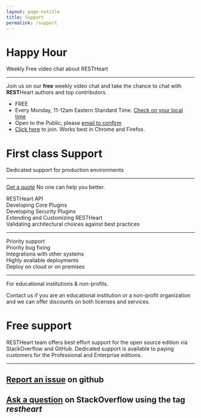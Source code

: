 ```yaml
---
layout: page-notitle
title: Support
permalink: /support
---
```


<div class="alert mb-2" role="alert">
    <h1><span class="far fa-comment-dots mr-2 text-success"></span>Happy Hour</h1>
    <p class="lead">Weekly Free video chat about RESTHeart</p>
    <hr class="mt-1 mb-4">
    <p class="mb-4">
        Join us on our <span class="text-success"><strong>free</strong></span> weekly video chat and take the chance to chat with <strong>REST</strong>Heart authors and top contributors.
    </p>
    <ul class="fa-ul">
        <li><span class="fa-li fa fa-dollar-sign font-weight-light"></span>FREE</li>
        <li><span class="fa-li fa fa-hourglass font-weight-light"></span>Every Monday, 11-12am Eastern Standard Time. <a class="small" href="https://www.thetimezoneconverter.com/?t=11%3A00%20am&tz=Eastern%20Standard%20Time%20(EST)&" target="_black">Check on your local time</a></li>
        <li><span class="fa-li fa fa-envelope font-weight-light"></span>Open to the Public, please <a href="mailto:ask@restheart.org?subject=Happy%20Hour%20RSVP">email to confirm</a></li>
        <li><span class="fa-li fa fa-video font-weight-light"></span><a href="https://whereby.com/restheart" target="_blank">Click here</a> to join. Works best in Chrome and Firefox.
        </li>
    </ul>
</div>

<div class="alert" role="alert">
    <h1><span class="far fa-check-circle text-success mr-2"></span>First class Support</h1>
    <p class="lead">
        Dedicated support for production environments
    </p>
    <hr class="mt-1 mb-4">
    <p class="lead">
        <a href="mailto:ask@restheart.org?subject=RESTHeart professional services inquiry" class="btn btn-primary mr-2">Get a quote</a>
        No one can help you better.
    </p>
</div>

<div class="row jumbotron bg-red text-white">
    <div class="col-lg-4 col-12 lead">
        <div class="mb-1">RESTHeart API</div>
        <div class="mb-1">Developing Core Plugins</div>
        <div class="mb-1">Developing Security Plugins</div>
        <div class="mb-1">Extending and Customizing RESTHeart</div>
        <div>Validating architectural choices against best practices</div>
    </div>
    <div class="col-lg-4 col-12 lead">
        <hr class="d-lg-none my-3"/>
        <div class="mb-1">Priority support</div>
        <div class="mb-1">Priority bug fixing</div>
        <div class="mb-1">Integrations with other systems</div>
        <div class="mb-1">Highly available deployments</div>
        <div>Deploy on cloud or on premises</div>
    </div>
    <div class="col-lg-4 col-12 lead">
        <hr class="d-lg-none my-3"/>
        <p class="mb-1">For educational institutions & non-profits.</p>
        <p>Contact us if you are an educational institution or a non-profit organization and we can offer discounts on both licenses and services.</p>
    </div>
</div>

<div class="alert" role="alert">
    <h1><span class="fab fa-github mr-2"></span>Free support</h1>
    <p class="lead">
        RESTHeart team offers best effort support for the open source edition via StackOverflow and GitHub. Dedicated support is available to paying customers for the Professional and Enterprise editions. 
    </p>
    <hr class="mt-1 mb-4">
    <h2>
        <a href="https://github.com/SoftInstigate/restheart/issues/new" class="btn btn-primary mr-2">Report an issue</a> on github
    </h2>
    <h2>
        <a href="https://stackoverflow.com/questions/tagged/restheart" class="btn btn-primary mr-2">Ask a question</a> on StackOverflow using the tag <i>restheart</i>
    </h2>
</div>